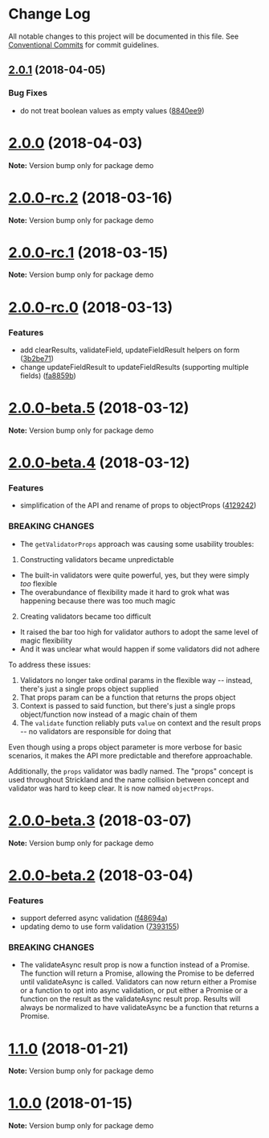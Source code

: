# Change Log

All notable changes to this project will be documented in this file.
See [Conventional Commits](https://conventionalcommits.org) for commit guidelines.

<a name="2.0.1"></a>
## [2.0.1](https://github.com/jeffhandley/strickland/compare/v2.0.0...v2.0.1) (2018-04-05)


### Bug Fixes

* do not treat boolean values as empty values ([8840ee9](https://github.com/jeffhandley/strickland/commit/8840ee9))




<a name="2.0.0"></a>
# [2.0.0](https://github.com/jeffhandley/strickland/compare/v2.0.0-rc.2...v2.0.0) (2018-04-03)




**Note:** Version bump only for package demo

<a name="2.0.0-rc.2"></a>
# [2.0.0-rc.2](https://github.com/jeffhandley/strickland/compare/v2.0.0-rc.1...v2.0.0-rc.2) (2018-03-16)




**Note:** Version bump only for package demo

<a name="2.0.0-rc.1"></a>
# [2.0.0-rc.1](https://github.com/jeffhandley/strickland/compare/v2.0.0-rc.0...v2.0.0-rc.1) (2018-03-15)




**Note:** Version bump only for package demo

<a name="2.0.0-rc.0"></a>
# [2.0.0-rc.0](https://github.com/jeffhandley/strickland/compare/v2.0.0-beta.4...v2.0.0-rc.0) (2018-03-13)


### Features

* add clearResults, validateField, updateFieldResult helpers on form ([3b2be71](https://github.com/jeffhandley/strickland/commit/3b2be71))
* change updateFieldResult to updateFieldResults (supporting multiple fields) ([fa8859b](https://github.com/jeffhandley/strickland/commit/fa8859b))




<a name="2.0.0-beta.5"></a>
# [2.0.0-beta.5](https://github.com/jeffhandley/strickland/compare/v2.0.0-beta.4...v2.0.0-beta.5) (2018-03-12)




**Note:** Version bump only for package demo

<a name="2.0.0-beta.4"></a>
# [2.0.0-beta.4](https://github.com/jeffhandley/strickland/compare/v2.0.0-beta.1...v2.0.0-beta.4) (2018-03-12)


### Features

* simplification of the API and rename of props to objectProps ([4129242](https://github.com/jeffhandley/strickland/commit/4129242))


### BREAKING CHANGES

* The `getValidatorProps` approach was causing some usability troubles:

1. Constructing validators became unpredictable
* The built-in validators were quite powerful, yes, but they were simply _too_ flexible
* The overabundance of flexibility made it hard to grok what was happening because there was too much magic
2. Creating validators became too difficult
* It raised the bar too high for validator authors to adopt the same level of magic flexibility
* And it was unclear what would happen if some validators did not adhere

To address these issues:

1. Validators no longer take ordinal params in the flexible way -- instead, there's just a single props object supplied
2. That props param can be a function that returns the props object
3. Context is passed to said function, but there's just a single props object/function now instead of a magic chain of them
4. The `validate` function reliably puts `value` on context and the result props -- no validators are responsible for doing that

Even though using a props object parameter is more verbose for basic scenarios, it makes the API more predictable and therefore approachable.

Additionally, the `props` validator was badly named.  The "props" concept is used throughout Strickland and the name collision between concept and validator was hard to keep clear.  It is now named `objectProps`.




<a name="2.0.0-beta.3"></a>
# [2.0.0-beta.3](https://github.com/jeffhandley/strickland/compare/v2.0.0-beta.2...v2.0.0-beta.3) (2018-03-07)




**Note:** Version bump only for package demo

<a name="2.0.0-beta.2"></a>
# [2.0.0-beta.2](https://github.com/jeffhandley/strickland/compare/v1.1.0...v2.0.0-beta.2) (2018-03-04)


### Features

* support deferred async validation ([f48694a](https://github.com/jeffhandley/strickland/commit/f48694a))
* updating demo to use form validation ([7393155](https://github.com/jeffhandley/strickland/commit/7393155))


### BREAKING CHANGES

* The validateAsync result prop is now a function instead of a Promise. The function will return a Promise, allowing the Promise to be deferred until validateAsync is called.  Validators can now return either a Promise or a function to opt into async validation, or put either a Promise or a function on the result as the validateAsync result prop.  Results will always be normalized to have validateAsync be a function that returns a Promise.




<a name="1.1.0"></a>
# [1.1.0](https://github.com/jeffhandley/strickland/compare/v1.0.0...v1.1.0) (2018-01-21)




**Note:** Version bump only for package demo

<a name="1.0.0"></a>
# [1.0.0](https://github.com/jeffhandley/strickland/compare/v1.0.0-rc.11...v1.0.0) (2018-01-15)




**Note:** Version bump only for package demo

